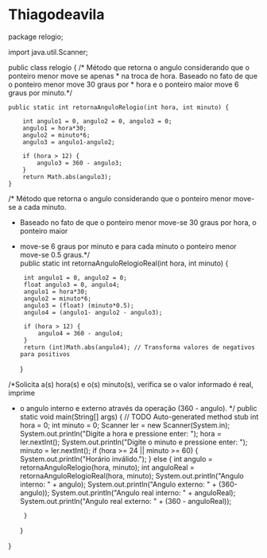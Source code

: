 # Thiagodeavila


package relogio;

import java.util.Scanner;

public class relogio {
	/* Método  que retorna o angulo considerando que o ponteiro menor move se apenas
	 * na troca de hora. Baseado no fato de que o ponteiro menor move 30 graus por
	 * hora e o ponteiro maior move 6 graus por minuto.*/

	public static int retornaAnguloRelogio(int hora, int minuto) {
		
		int angulo1 = 0, angulo2 = 0, angulo3 = 0;
		angulo1 = hora*30;
		angulo2 = minuto*6;
		angulo3 = angulo1-angulo2;
		
		if (hora > 12) {
			angulo3 = 360 - angulo3;
		}
		return Math.abs(angulo3);
	}
	
/* Método que retorna o angulo considerando que o ponteiro menor move-se a cada minuto.
 * Baseado no fato de que o ponteiro menor move-se 30 graus por hora, o ponteiro maior 
 * move-se 6 graus por minuto e para cada minuto o ponteiro menor move-se 0.5 graus.*/	
public static int retornaAnguloRelogioReal(int hora, int minuto) {
		
		int angulo1 = 0, angulo2 = 0;
		float angulo3 = 0, angulo4;
		angulo1 = hora*30;
		angulo2 = minuto*6;
		angulo3 = (float) (minuto*0.5);
		angulo4 = (angulo1- angulo2 - angulo3);
		
		if (hora > 12) {
			angulo4 = 360 - angulo4;
		}
		return (int)Math.abs(angulo4); // Transforma valores de negativos para positivos
	}

/*Solicita a(s) hora(s) e o(s) minuto(s), verifica se o valor informado é real, imprime
 * o angulo interno e externo através da operação (360 - angulo). */
	public static void main(String[] args) {
		// TODO Auto-generated method stub
		int hora = 0;
		int minuto = 0;
		Scanner ler = new Scanner(System.in);
		System.out.println("Digite a hora e pressione enter: ");
		hora = ler.nextInt();
		System.out.println("Digite o minuto e pressione enter: ");
		minuto = ler.nextInt();
		if (hora >= 24 || minuto >= 60) {
			System.out.println("Horário inválido.");
		}
		else {
			int angulo = retornaAnguloRelogio(hora, minuto);
			int anguloReal = retornaAnguloRelogioReal(hora, minuto);
			System.out.println("Angulo interno: " + angulo);
			System.out.println("Angulo externo: " + (360-angulo));
			System.out.println("Angulo real interno: " + anguloReal);
			System.out.println("Angulo real externo: " + (360 - anguloReal));
			
		}
	}

}
